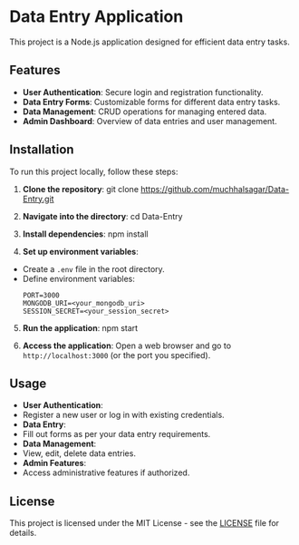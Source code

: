 # Data Entry Application

This project is a Node.js application designed for efficient data entry tasks.

## Features

- **User Authentication**: Secure login and registration functionality.
- **Data Entry Forms**: Customizable forms for different data entry tasks.
- **Data Management**: CRUD operations for managing entered data.
- **Admin Dashboard**: Overview of data entries and user management.

## Installation

To run this project locally, follow these steps:

1. **Clone the repository**:
   git clone https://github.com/muchhalsagar/Data-Entry.git

2. **Navigate into the directory**:
   cd Data-Entry

3. **Install dependencies**:
   npm install

5. **Set up environment variables**:
- Create a `.env` file in the root directory.
- Define environment variables:
  ```
  PORT=3000
  MONGODB_URI=<your_mongodb_uri>
  SESSION_SECRET=<your_session_secret>
  ```

5. **Run the application**:
   npm start

6. **Access the application**:
Open a web browser and go to `http://localhost:3000` (or the port you specified).

## Usage

- **User Authentication**:
- Register a new user or log in with existing credentials.
- **Data Entry**:
- Fill out forms as per your data entry requirements.
- **Data Management**:
- View, edit, delete data entries.
- **Admin Features**:
- Access administrative features if authorized.


## License

This project is licensed under the MIT License - see the [LICENSE](LICENSE) file for details.


